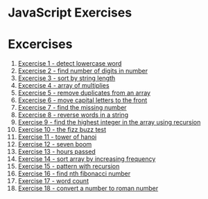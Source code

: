 # JavaScript Exercises

Excercises
=====================
01. [Excercise 1 - detect lowercase word](https://github.com/iti-armpalu/javascript-excercises/tree/main/excercises/01-detect-lowercase-word)
02. [Excercise 2 - find number of digits in number](https://github.com/iti-armpalu/javascript-excercises/tree/main/excercises/02-find-number-of-digits-in-number)
03. [Excercise 3 - sort by string length](https://github.com/iti-armpalu/javascript-excercises/tree/main/excercises/03-sort-by-string-length)
04. [Excercise 4 - array of multiplies](https://github.com/iti-armpalu/javascript-excercises/tree/main/excercises/04-array-of-multiplies)
05. [Excercise 5 - remove duplicates from an array](https://github.com/iti-armpalu/javascript-excercises/tree/main/excercises/05-remove-duplicates-from-an-array)
06. [Excercise 6 - move capital letters to the front](https://github.com/iti-armpalu/javascript-excercises/tree/main/excercises/06-move-capital-letters-to-the-front)
07. [Excercise 7 - find the missing number](https://github.com/iti-armpalu/javascript-excercises/tree/main/excercises/07-find-the-missing-number)
08. [Excercise 8 - reverse words in a string](https://github.com/iti-armpalu/javascript-excercises/tree/main/excercises/08-reverse-words-in-a-string)
09. [Exercise 9 - find the highest integer in the array using recursion](https://github.com/iti-armpalu/javascript-excercises/tree/main/excercises/09-find-the-highest-integer-in-the-array-using-recursion)
10. [Exercise 10 - the fizz buzz test](https://github.com/iti-armpalu/javascript-excercises/tree/main/excercises/10-the-fizz-buzz-test)
11. [Exercise 11 - tower of hanoi](https://github.com/iti-armpalu/javascript-excercises/tree/main/excercises/11-tower-of-hanoi)
12. [Exercise 12 - seven boom](https://github.com/iti-armpalu/javascript-excercises/tree/main/excercises/12-seven-boom)
13. [Exercise 13 - hours passed](https://github.com/iti-armpalu/javascript-excercises/tree/main/excercises/13-hours-passed)
14. [Exercise 14 - sort array by increasing frequency](https://github.com/iti-armpalu/javascript-excercises/tree/main/excercises/14-sort-array-by-increasing-frequency)
15. [Exercise 15 - pattern with recursion](https://github.com/iti-armpalu/javascript-excercises/tree/main/excercises/15-pattern-with-recursion)
16. [Exercise 16 - find nth fibonacci number](https://github.com/iti-armpalu/javascript-excercises/tree/main/excercises/16-find-nth-fibonacci-number)
17. [Exercise 17 - word count](https://github.com/iti-armpalu/javascript-excercises/tree/main/excercises/17-word-count)
18. [Exercise 18 - convert a number to roman number](https://github.com/iti-armpalu/javascript-excercises/tree/main/excercises/18-convert-a-number-to-roman-number)

